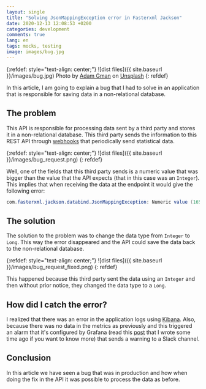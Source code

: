 ```yaml
---
layout: single
title: "Solving JsonMappingException error in Fasterxml Jackson"
date: 2020-12-13 12:08:53 +0200
categories: development
comments: true
lang: en
tags: mocks, testing
image: images/bug.jpg
---
```


{:refdef: style="text-align: center;"}
![dist files]({{ site.baseurl }}/images/bug.jpg)
<span>Photo by <a href="https://unsplash.com/@adamgman?utm_source=unsplash&amp;utm_medium=referral&amp;utm_content=creditCopyText">Adam Gman</a> on <a href="https://unsplash.com/s/photos/bug?utm_source=unsplash&amp;utm_medium=referral&amp;utm_content=creditCopyText">Unsplash</a></span>
{: refdef}

In this article, I am going to explain a bug that I had to solve in an application that is responsible for saving data in a non-relational database.

The problem
------------
This API is responsible for processing data sent by a third party and stores it in a non-relational database. This third party sends the information to this REST API through <a href="https://en.wikipedia.org/wiki/Webhook">webhooks</a> that periodically send statistical data.

{:refdef: style="text-align: center;"}
![dist files]({{ site.baseurl }}/images/bug_request.png)
{: refdef}

Well, one of the fields that this third party sends is a numeric value that was bigger than the value that the API expects (that in this case was an `Integer`). This implies that when receiving the data at the endpoint it would give the following error: 

```java
com.fasterxml.jackson.databind.JsonMappingException: Numeric value (1657567761206) out of range of int
```

The solution
-------------
The solution to the problem was to change the data type from `Integer` to `Long`. This way the error disappeared and the API could save the data back to the non-relational database.

{:refdef: style="text-align: center;"}
![dist files]({{ site.baseurl }}/images/bug_request_fixed.png)
{: refdef}

This happened because this third party sent the data using an `Integer` and then without prior notice, they changed the data type to a `Long`.

How did I catch the error?
--------------------------
I realized that there was an error in the application logs using <a href="https://www.elastic.co/es/kibana">Kibana</a>. Also, because there was no data in the metrics as previously and this triggered an alarm that it's configured by Grafana (read this <a href="{{ site.baseurl }}{% post_url 2018-01-15-metrics-in-your-java-application %}">post</a> that I wrote some time ago if you want to know more) that sends a warning to a Slack channel.

Conclusion
----------------
In this article we have seen a bug that was in production and how when doing the fix in the API it was possible to process the data as before.